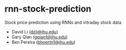 # rnn-stock-prediction
Stock price prediction using RNNs and intraday stock data

* David Li (dzli@jhu.edu)
* Gary Qian (gqian1@jhu.edu)
* Ben Pereira (bhoertn1@jhu.edu)
